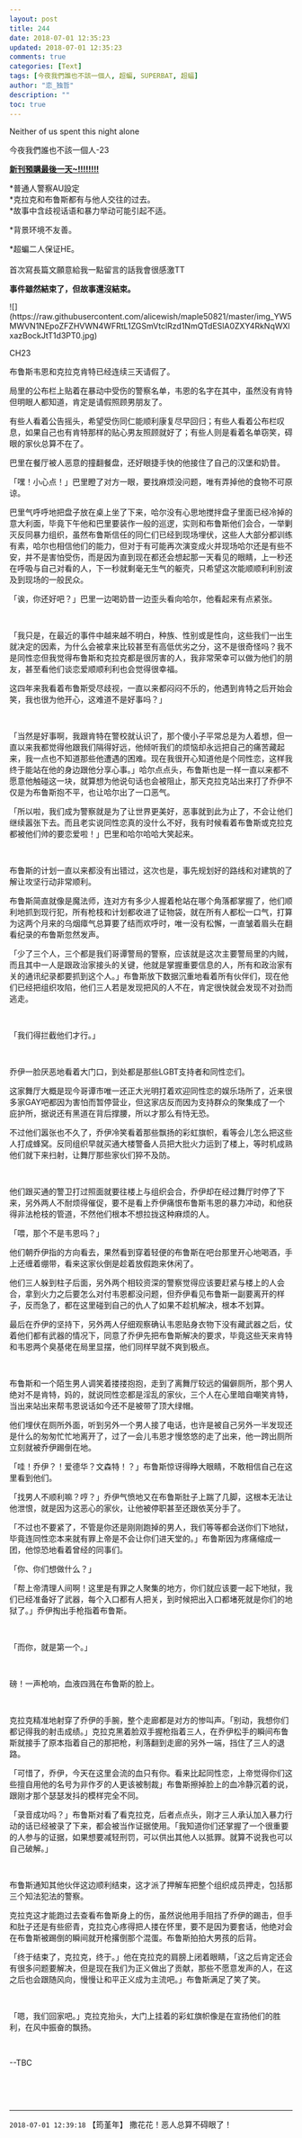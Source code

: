 ```yaml
---
layout: post
title: 244
date: 2018-07-01 12:35:23
updated: 2018-07-01 12:35:23
comments: true
categories: [Text]
tags: [今夜我們誰也不該一個人, 超蝙, SUPERBAT, 超蝠]
author: "恋_独哲"
description: ""
toc: true
---
```


<p>Neither of us spent this night alone</p> 
<p>今夜我們誰也不該一個人-23</p> 
<p><a target="_blank" rel="nofollow" href="https://www.weibo.com/2706868565/Gld7V2bnl?type=comment&amp;sudaref=www.weibo.com"  ><strong>新刊預購最後一天~!!!!!!!!</strong></a></p> 
<p>*普通人警察AU設定<br />*克拉克和布鲁斯都有与他人交往的过去。&nbsp;<br />*故事中含歧视话语和暴力举动可能引起不适。</p> 
<p>*背景环境不友善。</p> 
<p>*超蝙二人保证HE。<br /><br />首次寫長篇文願意給我一點留言的話我會很感激TT</p> 
<p><strong>事件雖然結束了，但故事還沒結束。</strong></p> 
<p>
![](https://raw.githubusercontent.com/alicewish/maple50821/master/img_YW5MWVN1NEpoZFZHVWN4WFRtL1ZGSmVtclRzd1NmQTdESlA0ZXY4RkNqWXlxazBockJtT1d3PT0.jpg)
<br /></p> 
<p>CH23</p> 
<p>布鲁斯韦恩和克拉克肯特已经连续三天请假了。</p> 
<p>局里的公布栏上贴着在暴动中受伤的警察名单，韦恩的名字在其中，虽然没有肯特但明眼人都知道，肯定是请假照顾男朋友了。</p> 
<p>有些人看着公告摇头，希望受伤同仁能顺利康复尽早回归；有些人看着公布栏叹息，如果自己也有肯特那样的贴心男友照顾就好了；有些人则是看着名单窃笑，碍眼的家伙总算不在了。</p> 
<p>巴里在餐厅被人恶意的撞翻餐盘，还好眼捷手快的他接住了自己的汉堡和奶昔。</p> 
<p>「嘿！小心点！」巴里瞪了对方一眼，要找麻烦没问题，唯有弄掉他的食物不可原谅。</p> 
<p>巴里气呼呼地把盘子放在桌上坐了下来，哈尔没有心思地搅拌盘子里面已经冷掉的意大利面，毕竟下午他和巴里要装作一般的巡逻，实则和布鲁斯他们会合，一举剿灭反同暴力组织，虽然布鲁斯信任的同仁们已经到现场埋伏，这些人大部分都训练有素，哈尔也相信他们的能力，但对于有可能再次演变成火并现场哈尔还是有些不安，并不是害怕受伤，而是因为直到现在都还会想起那一天看见的眼睛，上一秒还在呼吸与自己对看的人，下一秒就剩毫无生气的躯壳，只希望这次能顺顺利利别波及到现场的一般民众。</p> 
<p>「诶，你还好吧？」巴里一边喝奶昔一边歪头看向哈尔，他看起来有点紧张。</p> 
<p>&nbsp;</p> 
<p>「我只是，在最近的事件中越来越不明白，种族、性别或是性向，这些我们一出生就决定的因素，为什么会被拿来比较甚至有高低优劣之分，这不是很奇怪吗？我不是同性恋但我觉得布鲁斯和克拉克都是很厉害的人，我非常荣幸可以做为他们的朋友，甚至看他们谈恋爱顺顺利利也会觉得很幸福。</p> 
<p>这四年来我看着布鲁斯受尽歧视，一直以来都闷闷不乐的，他遇到肯特之后开始会笑，我也很为他开心，这难道不是好事吗？」</p> 
<p>&nbsp;</p> 
<p>「当然是好事啊，我跟肯特在警校就认识了，那个傻小子平常总是为人着想，但一直以来我都觉得他跟我们隔得好远，他倾听我们的烦恼却永远把自己的痛苦藏起来，我一点也不知道那些他遭遇的困难。现在我很开心知道他是个同性恋，这样我终于能站在他的身边跟他分享心事。」哈尔点点头，布鲁斯也是一样一直以来都不愿意他触碰这一块，就算想为他说句话也会被阻止，那天克拉克站出来打了乔伊不仅是为布鲁斯抱不平，也让哈尔出了一口恶气。</p> 
<p>「所以啦，我们成为警察就是为了让世界更美好，恶事就到此为止了，不会让他们继续嚣张下去。而且老实说同性恋真的没什么不好，我有时候看着布鲁斯或克拉克都被他们帅的要恋爱啦！」巴里和哈尔哈哈大笑起来。</p> 
<p>&nbsp;</p> 
<p>布鲁斯的计划一直以来都没有出错过，这次也是，事先规划好的路线和对建筑的了解让攻坚行动非常顺利。</p> 
<p>布鲁斯简直就像是魔法师，连对方有多少人握着枪站在哪个角落都掌握了，他们顺利地抓到现行犯，所有枪枝和计划都收进了证物袋，就在所有人都松一口气，打算为这两个月来的乌烟瘴气总算要了结而欢呼时，唯一没有松懈，一直皱着眉头在翻看纪录的布鲁斯忽然发声。</p> 
<p>「少了三个人，三个都是我们哥谭警局的警察，应该就是这次主要警局里的内贼，而且其中一人是跟政治家接头的关键，他就是掌握重要信息的人，所有和政治家有关的通讯纪录都要抓到这个人。」布鲁斯放下数据沉重地看着所有伙伴们，现在他们已经把组织攻陷，他们三人若是发现把风的人不在，肯定很快就会发现不对劲而逃走。</p> 
<p>&nbsp;</p> 
<p>「我们得拦截他们才行。」</p> 
<p>&nbsp;</p> 
<p>乔伊一脸厌恶地看着大门口，到处都是那些LGBT支持者和同性恋们。</p> 
<p>这家舞厅大概是现今哥谭市唯一还正大光明打着欢迎同性恋的娱乐场所了，近来很多家GAY吧都因为害怕而暂停营业，但这家店反而因为支持群众的聚集成了一个庇护所，据说还有黑道在背后撑腰，所以才那么有恃无恐。</p> 
<p>不过他们嚣张也不久了，乔伊冷笑看着那些飘扬的彩虹旗帜，看等会儿怎么把这些人打成蜂窝。反同组织早就买通大楼警备人员把大批火力运到了楼上，等时机成熟他们就下来扫射，让舞厅那些家伙们猝不及防。</p> 
<p>&nbsp;</p> 
<p>他们跟买通的警卫打过照面就要往楼上与组织会合，乔伊却在经过舞厅时停了下来，另外两人不耐烦得催促，要不是看上乔伊痛恨布鲁斯韦恩的暴力冲动，和他获得非法枪枝的管道，不然他们根本不想拉拢这种麻烦的人。</p> 
<p>「喂，那个不是韦恩吗？」</p> 
<p>他们朝乔伊指的方向看去，果然看到穿着轻便的布鲁斯在吧台那里开心地喝酒，手上还缠着绷带，看来这家伙倒是趁着放假跑来休闲了。</p> 
<p>他们三人躲到柱子后面，另外两个相较资深的警察觉得应该要赶紧与楼上的人会合，拿到火力之后要怎么对付韦恩都没问题，但乔伊看见布鲁斯一副要离开的样子，反而急了，都在这里碰到自己的仇人了如果不趁机解决，根本不划算。</p> 
<p>最后在乔伊的坚持下，另外两人仔细观察确认韦恩贴身衣物下没有藏武器之后，仗着他们都有武器的情况下，同意了乔伊先把布鲁斯解决的要求，毕竟这些天来肯特和韦恩两个臭基佬在局里显摆，他们同样早就不爽到极点。</p> 
<p>&nbsp;</p> 
<p>布鲁斯和一个陌生男人调笑着搂搂抱抱，走到了离舞厅较远的偏僻厕所，那个男人绝对不是肯特，妈的，就说同性恋都是淫乱的家伙，三个人在心里暗自嘲笑肯特，当出来站出来帮韦恩说话如今还不是被带了顶大绿帽。</p> 
<p>他们埋伏在厕所外面，听到另外一个男人接了电话，也许是被自己另外一半发现还是什么的匆匆忙忙地离开了，过了一会儿韦恩才慢悠悠的走了出来，他一跨出厕所立刻就被乔伊踢倒在地。</p> 
<p>「哇！乔伊？！爱德华？文森特！？」布鲁斯惊讶得睁大眼睛，不敢相信自己在这里看到他们。</p> 
<p>「找男人不顺利嘛？哼？」乔伊气愤地又在布鲁斯肚子上踹了几脚，这根本无法让他泄恨，就是因为这恶心的家伙，让他被停职甚至还跟依芙分手了。</p> 
<p>「不过也不要紧了，不管是你还是刚刚跑掉的男人，我们等等都会送你们下地狱，毕竟连同性恋本来就有罪上帝是不会让你们进天堂的。」布鲁斯因为疼痛缩成一团，他惊恐地看着曾经的同事们。</p> 
<p>「你、你们想做什么？」</p> 
<p>「帮上帝清理人间啊！这里是有罪之人聚集的地方，你们就应该要一起下地狱，我们已经准备好了武器，每个入口都有人把关，到时候把出入口都堵死就是你们的地狱了。」乔伊掏出手枪指着布鲁斯。</p> 
<p>&nbsp;</p> 
<p>「而你，就是第一个。」</p> 
<p>&nbsp;</p> 
<p>磅！一声枪响，血液四溅在布鲁斯的脸上。</p> 
<p>&nbsp;</p> 
<p>克拉克精准地射穿了乔伊的手腕，整个走廊都是对方的惨叫声。「别动，我想你们都记得我的射击成绩。」克拉克黑着脸双手握枪指着三人，在乔伊松手的瞬间布鲁斯就接手了原本指着自己的那把枪，利落翻到走廊的另外一端，挡住了三人的退路。</p> 
<p>「可惜了，乔伊，今天在这里会流的血只有你。看来比起同性恋，上帝觉得你们这些擅自用他的名号为非作歹的人更该被制裁」布鲁斯擦掉脸上的血冷静沉着的说，跟刚才那个瑟瑟发抖的模样完全不同。</p> 
<p>「录音成功吗？」布鲁斯对看了看克拉克，后者点点头，刚才三人承认加入暴力行动的话已经被录了下来，都会被当作证据使用。「我知道你们还掌握了一个很重要的人参与的证据，如果想要减轻刑罚，可以供出其他人以抵罪。就算不说我也可以自己破解。」</p> 
<p>&nbsp;</p> 
<p>布鲁斯通知其他伙伴这边顺利结束，这才派了押解车把整个组织成员押走，包括那三个知法犯法的警察。</p> 
<p>克拉克这才能跑过去查看布鲁斯身上的伤，虽然说他用手阻挡了乔伊的踢击，但手和肚子还是有些瘀青，克拉克心疼得把人搂在怀里，要不是因为要套话，他绝对会在布鲁斯被踢倒的瞬间就开枪撂倒那个混蛋。布鲁斯拍拍大男孩的后背。</p> 
<p>「终于结束了，克拉克，终于。」他在克拉克的肩膀上闭着眼睛，「这之后肯定还会有很多问题要解决，但是现在我们为正义做出了贡献，那些不愿意发声的人，在这之后也会跟随风向，慢慢让和平正义成为主流吧。」布鲁斯满足了笑了笑。</p> 
<p>&nbsp;</p> 
<p>「嗯，我们回家吧。」克拉克抬头，大门上挂着的彩虹旗帜像是在宣扬他们的胜利，在风中振奋的飘扬。</p> 
<p>&nbsp;</p> 
<p>--TBC</p> 
<p>&nbsp;</p> 
<p><br /></p>

---

`2018-07-01 12:39:18` 【筠堇年】 撒花花！恶人总算不碍眼了！
